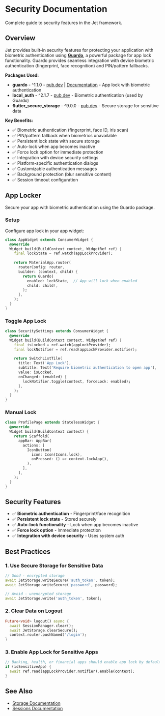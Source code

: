 # Security Documentation

Complete guide to security features in the Jet framework.

## Overview

Jet provides built-in security features for protecting your application with biometric authentication using **[Guardo](https://pub.dev/packages/guardo)**, a powerful package for app lock functionality. Guardo provides seamless integration with device biometric authentication (fingerprint, face recognition) and PIN/pattern fallbacks.

**Packages Used:**
- **guardo** - ^1.1.0 - [pub.dev](https://pub.dev/packages/guardo) | [Documentation](https://pub.dev/documentation/guardo/latest/) - App lock with biometric authentication
- **local_auth** - ^2.1.7 - [pub.dev](https://pub.dev/packages/local_auth) - Biometric authentication (used by Guardo)
- **flutter_secure_storage** - ^9.0.0 - [pub.dev](https://pub.dev/packages/flutter_secure_storage) - Secure storage for sensitive data

**Key Benefits:**
- ✅ Biometric authentication (fingerprint, face ID, iris scan)
- ✅ PIN/pattern fallback when biometrics unavailable
- ✅ Persistent lock state with secure storage
- ✅ Auto-lock when app becomes inactive
- ✅ Force lock option for immediate protection
- ✅ Integration with device security settings
- ✅ Platform-specific authentication dialogs
- ✅ Customizable authentication messages
- ✅ Background protection (blur sensitive content)
- ✅ Session timeout configuration

## App Locker

Secure your app with biometric authentication using the Guardo package.

### Setup

Configure app lock in your app widget:

```dart
class AppWidget extends ConsumerWidget {
  @override
  Widget build(BuildContext context, WidgetRef ref) {
    final lockState = ref.watch(appLockProvider);
    
    return MaterialApp.router(
      routerConfig: router,
      builder: (context, child) {
        return Guardo(
          enabled: lockState,  // App will lock when enabled
          child: child!,
        );
      },
    );
  }
}
```

### Toggle App Lock

```dart
class SecuritySettings extends ConsumerWidget {
  @override
  Widget build(BuildContext context, WidgetRef ref) {
    final isLocked = ref.watch(appLockProvider);
    final lockNotifier = ref.read(appLockProvider.notifier);
    
    return SwitchListTile(
      title: Text('App Lock'),
      subtitle: Text('Require biometric authentication to open app'),
      value: isLocked,
      onChanged: (enabled) {
        lockNotifier.toggle(context, forceLock: enabled);
      },
    );
  }
}
```

### Manual Lock

```dart
class ProfilePage extends StatelessWidget {
  @override
  Widget build(BuildContext context) {
    return Scaffold(
      appBar: AppBar(
        actions: [
          IconButton(
            icon: Icon(Icons.lock),
            onPressed: () => context.lockApp(),
          ),
        ],
      ),
    );
  }
}
```

## Security Features

- ✅ **Biometric authentication** - Fingerprint/face recognition
- ✅ **Persistent lock state** - Stored securely
- ✅ **Auto-lock functionality** - Lock when app becomes inactive
- ✅ **Force lock option** - Immediate protection
- ✅ **Integration with device security** - Uses system auth

## Best Practices

### 1. Use Secure Storage for Sensitive Data

```dart
// Good - encrypted storage
await JetStorage.writeSecure('auth_token', token);
await JetStorage.writeSecure('password', password);

// Avoid - unencrypted storage
await JetStorage.write('auth_token', token);
```

### 2. Clear Data on Logout

```dart
Future<void> logout() async {
  await SessionManager.clear();
  await JetStorage.clearSecure();
  context.router.pushNamed('/login');
}
```

### 3. Enable App Lock for Sensitive Apps

```dart
// Banking, health, or financial apps should enable app lock by default
if (isSensitiveApp) {
  await ref.read(appLockProvider.notifier).enable(context);
}
```

## See Also

- [Storage Documentation](STORAGE.md)
- [Sessions Documentation](SESSIONS.md)

